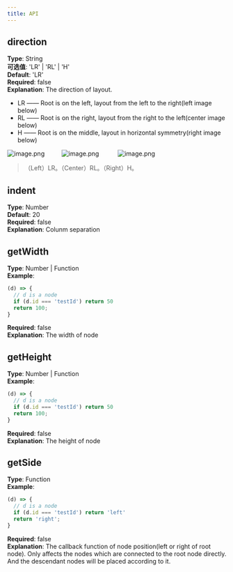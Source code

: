 ```yaml
---
title: API
---
```


## direction
**Type**: String<br />**可选值**: 'LR' | 'RL' | 'H'<br />**Default**: 'LR'<br />**Required**: false<br />**Explanation**: The direction of layout. 

- LR —— Root is on the left, layout from the left to the right(left image below)<br />
- RL —— Root is on the right, layout from the right to the left(center image below)<br />
- H —— Root is on the middle, layout in horizontal symmetry(right image below)

![image.png](https://cdn.nlark.com/yuque/0/2019/png/156681/1571832031826-33f11b5c-3d7a-4767-89b0-1d7cb6f64510.png#align=left&display=inline&height=282&name=image.png&originHeight=908&originWidth=354&search=&size=141929&status=done&width=110)          ![image.png](https://cdn.nlark.com/yuque/0/2019/png/156681/1571832083137-c38a3f7a-885e-4acf-954a-73fbeb822bde.png#align=left&display=inline&height=279&name=image.png&originHeight=890&originWidth=278&search=&size=133215&status=done&width=87)           ![image.png](https://cdn.nlark.com/yuque/0/2019/png/156681/1571832100885-51d8526e-d530-4090-9f37-4fdd4f9e865a.png#align=left&display=inline&height=272&name=image.png&originHeight=910&originWidth=526&search=&size=205642&status=done&width=157)
> （Left）LR。（Center）RL。（Right）H。


## indent
**Type**: Number<br />**Default**: 20<br />**Required**: false<br />**Explanation**: Colunm separation


## getWidth
**Type**: Number | Function<br />**Example**: 
```javascript
(d) => {
  // d is a node
  if (d.id === 'testId') return 50
  return 100;
}
```
**Required**: false<br />**Explanation**: The width of node

## getHeight
**Type**: Number | Function<br />**Example**: 
```javascript
(d) => {
  // d is a node
  if (d.id === 'testId') return 50
  return 100;
}
```
**Required**: false<br />**Explanation**: The height of node

## getSide
**Type**: Function<br />**Example**: 
```javascript
(d) => {
  // d is a node
  if (d.id === 'testId') return 'left'
  return 'right';
}
```
**Required**: false<br />**Explanation**: The callback function of node position(left or right of root node). Only affects the nodes which are connected to the root node directly. And the descendant nodes will be placed according to it.